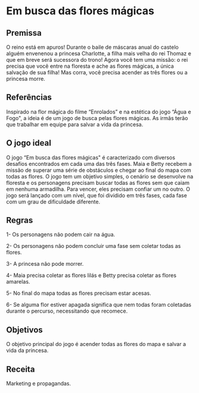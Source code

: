# Em busca das flores mágicas

## Premissa
O reino está em apuros! Durante o baile de máscaras anual do castelo alguém envenenou a princesa Charlotte, a filha mais velha do rei Thomaz e que em breve será sucessora do trono! Agora você tem uma missão: o rei precisa que você entre na floresta e ache as flores mágicas, a única salvação de sua filha! Mas corra, você precisa acender as três flores ou a princesa morre.

## Referências
 Inspirado na flor mágica do filme “Enrolados” e na estética do jogo “Água e Fogo", a ideia é de um jogo de busca pelas flores mágicas. As irmãs terão que trabalhar em equipe para salvar a vida da princesa. 

 ## O jogo ideal
O jogo “Em busca das flores mágicas" é caracterizado com diversos desafios encontrados em cada uma das três fases. Maia e Betty recebem a missão de superar uma série de obstáculos e chegar ao final do mapa com todas as flores. O jogo tem um objetivo simples, o cenário se desenvolve na floresta e os personagens precisam buscar todas as flores sem que caiam em nenhuma armadilha. Para vencer, eles precisam confiar um no outro. O jogo será lançado com um nível, que foi dividido em três fases, cada fase com um grau de dificuldade diferente. 

## Regras
 
1- Os personagens não podem cair na água.

2- Os personagens não podem concluir uma fase sem coletar todas as flores. 

3- A princesa não pode morrer. 

4-  Maia precisa coletar as flores lilás e Betty precisa coletar as flores amarelas. 

5- No final do mapa todas as flores precisam estar acesas.

6- Se alguma flor estiver apagada significa que nem todas foram coletadas durante o percurso, necessitando que recomece.

## Objetivos
O objetivo principal do jogo é acender todas as flores do mapa e salvar a vida da princesa.

## Receita
Marketing e propagandas. 




